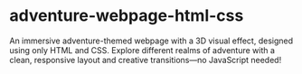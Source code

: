# adventure-webpage-html-css
An immersive adventure-themed webpage with a 3D visual effect, designed using only HTML and CSS. Explore different realms of adventure with a clean, responsive layout and creative transitions—no JavaScript needed!
